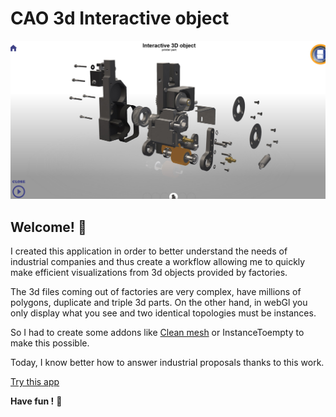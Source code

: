 # CAO 3d Interactive object

![Design preview](./design/screen.jpg)

## Welcome! 👋

I created this application in order to better understand the needs of industrial companies and thus create a workflow allowing me to quickly make efficient visualizations from 3d objects provided by factories.

The 3d files coming out of factories are very complex, have millions of polygons, duplicate and triple 3d parts.
On the other hand, in webGl you only display what you see and two identical topologies must be instances.

So I had to create some addons like [Clean mesh](https://github.com/jeanclaude25/Clean_meshes_Blender2.9) or InstanceToempty to make this possible.

Today, I know better how to answer industrial proposals thanks to this work.

[Try this app](https://www.jeanclaudestephane.com/virtual_visit/version/last/)



**Have fun !** 🚀
